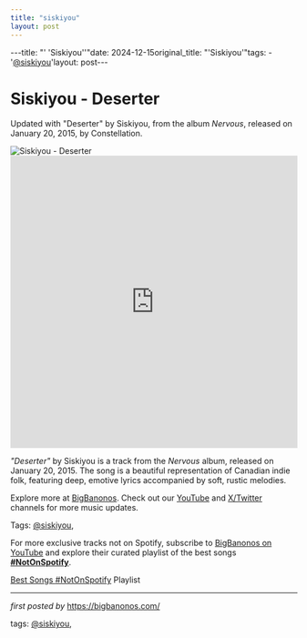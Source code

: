 ```yaml
---
title: "siskiyou"
layout: post
---
```

---title: "' 'Siskiyou''"date: 2024-12-15original_title: "'Siskiyou'"tags:  - '[@siskiyou](/tags/siskiyou/)'layout: post---<!-- Title of the Post --><h1 >Siskiyou - Deserter</h1> <!-- Introductory Text --><p >Updated with "Deserter" by Siskiyou, from the album *Nervous*, released on January 20, 2015, by Constellation.</p> <!-- Featured Image --><div > <img src="https://i.ytimg.com/vi/Ko0L22Od9MA/hq720.jpg?sqp=-oaymwE7CK4FEIIDSFryq4qpAy0IARUAAAAAGAElAADIQj0AgKJD8AEB-AG-B4AC0AWKAgwIABABGGwgbChsMA8=&rs=AOn4CLCjpmqS5GQtLtSaRhVI1NohJzB5-Q" alt="Siskiyou - Deserter" /></div> <!-- YouTube Video Embed --><div > <iframe width="100%" height="514" src="https://www.youtube.com/embed/Ko0L22Od9MA" title="Siskiyou - Deserter" frameborder="0" allow="accelerometer; autoplay; clipboard-write; encrypted-media; gyroscope; picture-in-picture; web-share" referrerpolicy="strict-origin-when-cross-origin" allowfullscreen></iframe></div> <!-- Song Information --><div > <p><em>"Deserter"</em> by Siskiyou is a track from the *Nervous* album, released on January 20, 2015. The song is a beautiful representation of Canadian indie folk, featuring deep, emotive lyrics accompanied by soft, rustic melodies.</p></div> <!-- Footer Links --><div > <p>Explore more at <a href="https://bigbanonos.com/" target="_blank">BigBanonos</a>. Check out our <a href="https://www.youtube.com/[@BigBanonos](/tags/BigBanonos/)" target="_blank">YouTube</a> and <a href="https://x.com/bigbanonos" target="_blank">X/Twitter</a> channels for more music updates.</p></div> <!-- Tags --><p >Tags: [@siskiyou](/tags/siskiyou/),</p><!--Subscribe and Playlist Links--><div>    <p>For more exclusive tracks not on Spotify, subscribe to <a href="https://www.youtube.com/[@BigBanonos](/tags/BigBanonos/)" target="_blank">BigBanonos on YouTube</a> and explore their curated playlist of the best songs <strong>[#NotOnSpotify](/tags/NotOnSpotify/)</strong>.</p>    <p><a href="https://www.youtube.com/playlist?list=PLtuNtuTatqI0kFahUCbtbfenC_ET5O_tr" target="_blank">Best Songs [#NotOnSpotify](/tags/NotOnSpotify/) Playlist<br /></a></p></div><hr /><p><em>first posted by</em> <a href="https://bigbanonos.com/" rel="noopener" target="_new">https://bigbanonos.com/</a></p><p>tags: [@siskiyou](/tags/siskiyou/),</p>